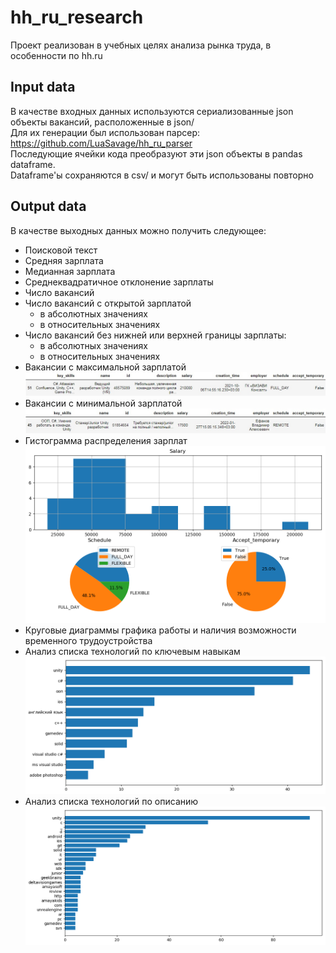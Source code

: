 # hh_ru_research
Проект реализован в учебных целях анализа рынка труда, в особенности по hh.ru

## Input data
В качестве входных данных используются сериализованные json объекты вакансий, расположенные в json/  
Для их генерации был использован парсер: https://github.com/LuaSavage/hh_ru_parser  
Последующие ячейки кода преобразуют эти json объекты в pandas dataframe.  
Dataframe'ы сохраняются в csv/ и могут быть использованы повторно  

## Output data
В качестве выходных данных можно получить следующее:
* Поисковой текст
* Средняя зарплата
* Медианная зарплата
* Среднеквадратичное отклонение зарплаты
* Число вакансий
* Число вакансий с открытой зарплатой
    + в абсолютных значениях
    + в относительных значениях  
* Число вакансий без нижней или верхней границы зарплаты:
    + в абсолютных значениях
    + в относительных значениях      
* Вакансии с максимальной зарплатой  
![Vacancies with max salary](img/max_salary.jpg "Vacancies with max salary")
* Вакансии с минимальной зарплатой  
![Vacancies with min salary](img/min_salary.jpg "Vacancies with min salary")
* Гистограмма распределения зарплат  
![Salary histogram](img/salary_hist.png "Salary histogram")
* Круговые диаграммы графика работы и наличия возможности временного трудоустройства
* Анализ списка технологий по ключевым навыкам
![Key skills](img/key_skills.jpg "Key skills")
* Анализ списка технологий по описанию
![Key skills from description](img/description.jpg "Key skills from description")
